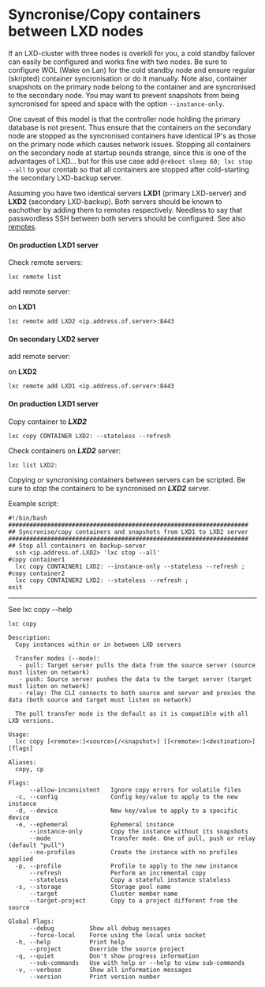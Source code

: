 # Syncronise/Copy containers between LXD nodes

If an LXD-cluster with three nodes is overkill for you, a cold standby failover can easily be configured and works fine with two nodes. Be sure to configure WOL (Wake on Lan) for the cold standby node and ensure regular (skripted) container syncronisation or do it manually. Note also, container snapshots on the primary node belong to the container and are syncronised to the secondary node. You may want to prevent snapshots from being syncronised for speed and space with the option `--instance-only`.

One caveat of this model is that the controller node holding the primary database is not present. Thus ensure that the containers on the secondary node are stopped as the syncronised containers have identical IP's as those on the primary node which causes network issues. Stopping all containers on the secondary node at startup sounds strange, since this is one of the advantages of LXD... but for this use case add `@reboot sleep 60; lxc stop --all` to your crontab so that all containers are stopped after cold-starting the secondary LXD-backup server. 

Assuming you have two identical servers **LXD1** (primary LXD-server) and **LXD2** (secondary LXD-backup). Both servers should be known to eachother by adding them to remotes respectively. Needless to say that passwordless SSH between both servers should be configured. See also [remotes](https://documentation.ubuntu.com/lxd/en/latest/remotes/).

#### On production **LXD1** server

Check remote servers:

```
lxc remote list
```

add remote server:

on **LXD1**
```
lxc remote add LXD2 <ip.address.of.server>:8443
```

#### On secondary **LXD2** server

add remote server:

on **LXD2**
```
lxc remote add LXD1 <ip.address.of.server>:8443
```

#### On production **LXD1** server

Copy container to ***LXD2***

```
lxc copy CONTAINER LXD2: --stateless --refresh
```

Check containers on ***LXD2*** server:

```
lxc list LXD2:
```

Copying or syncronising containers between servers can be scripted.
Be sure to *stop* the containers to be syncronised on ***LXD2*** server.

Example script:

```
#!/bin/bash
####################################################################
## Syncronise/copy containers and snapshots from LXD1 to LXD2 server
####################################################################
## Stop all containers on backup-server
  ssh <ip.address.of.LXD2> 'lxc stop --all'
#copy container1
  lxc copy CONTAINER1 LXD2: --instance-only --stateless --refresh ;
#copy container2
  lxc copy CONTAINER2 LXD2: --stateless --refresh ;
exit
```
----

See lxc copy --help

```
lxc copy

Description:
  Copy instances within or in between LXD servers

  Transfer modes (--mode):
   - pull: Target server pulls the data from the source server (source must listen on network)
   - push: Source server pushes the data to the target server (target must listen on network)
   - relay: The CLI connects to both source and server and proxies the data (both source and target must listen on network)

  The pull transfer mode is the default as it is compatible with all LXD versions.

Usage:
  lxc copy [<remote>:]<source>[/<snapshot>] [[<remote>:]<destination>] [flags]

Aliases:
  copy, cp

Flags:
      --allow-inconsistent   Ignore copy errors for volatile files
  -c, --config               Config key/value to apply to the new instance
  -d, --device               New key/value to apply to a specific device
  -e, --ephemeral            Ephemeral instance
      --instance-only        Copy the instance without its snapshots
      --mode                 Transfer mode. One of pull, push or relay (default "pull")
      --no-profiles          Create the instance with no profiles applied
  -p, --profile              Profile to apply to the new instance
      --refresh              Perform an incremental copy
      --stateless            Copy a stateful instance stateless
  -s, --storage              Storage pool name
      --target               Cluster member name
      --target-project       Copy to a project different from the source

Global Flags:
      --debug          Show all debug messages
      --force-local    Force using the local unix socket
  -h, --help           Print help
      --project        Override the source project
  -q, --quiet          Don't show progress information
      --sub-commands   Use with help or --help to view sub-commands
  -v, --verbose        Show all information messages
      --version        Print version number
```

